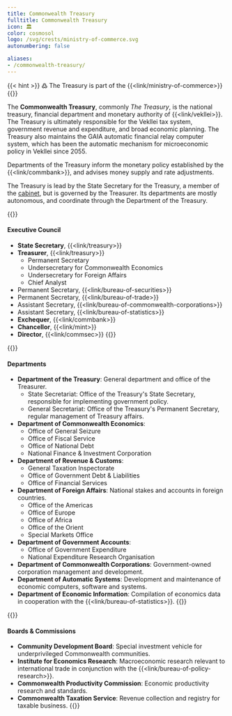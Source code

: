 ```yaml
---
title: Commonwealth Treasury
fulltitle: Commonwealth Treasury
icon: 🏛️
color: cosmosol
logo: /svg/crests/ministry-of-commerce.svg
autonumbering: false

aliases:
- /commonwealth-treasury/
---
```

{{< hint >}}
߷ The Treasury is part of the {{<link/ministry-of-commerce>}}
{{</hint>}}

The <span class="fi fi-min-commerce fis"></span> **Commonwealth Treasury**, commonly *The Treasury*, is the national treasury, financial department and monetary authority of {{<link/vekllei>}}. The Treasury is ultimately responsible for the Vekllei tax system, government revenue and expenditure, and broad economic planning. The Treasury also maintains the GAIA automatic financial relay computer system, which has been the automatic mechanism for microeconomic policy in Vekllei since 2055.

Departments of the Treasury inform the monetary policy established by the {{<link/commbank>}}, and advises money supply and rate adjustments.

The Treasury is lead by the State Secretary for the Treasury, a member of the [cabinet](/cabinet/), but is governed by the Treasurer. Its departments are mostly autonomous, and coordinate through the Department of the Treasury.

{{<hint panel>}}
#### Executive Council

* **State Secretary**, {{<link/treasury>}}
* **Treasurer**, {{<link/treasury>}}
	* Permanent Secretary
	* Undersecretary for Commonwealth Economics
	* Undersecretary for Foreign Affairs
	* Chief Analyst
* Permanent Secretary, {{<link/bureau-of-securities>}}
* Permanent Secretary, {{<link/bureau-of-trade>}}
* Assistant Secretary, {{<link/bureau-of-commonwealth-corporations>}}
* Assistant Secretary, {{<link/bureau-of-statistics>}}
* **Exchequer**, {{<link/commbank>}}
* **Chancellor**, {{<link/mint>}}
* **Director**, {{<link/commsec>}}
{{</hint>}}

{{<hint panel>}}
#### Departments

* **Department of the Treasury**: General department and office of the Treasurer.
	* State Secretariat: Office of the Treasury's State Secretary, responsible for implementing government policy.
	* General Secretariat: Office of the Treasury's Permanent Secretary, regular management of Treasury affairs.
* **Department of Commonwealth Economics**:
	* Office of General Seizure
	* Office of Fiscal Service
	* Office of National Debt
	* National Finance & Investment Corporation
* **Department of Revenue & Customs**:
	* General Taxation Inspectorate
	* Office of Government Debt & Liabilities
	* Office of Financial Services
* **Department of Foreign Affairs**: National stakes and accounts in foreign countries.
	* Office of the Americas
	* Office of Europe
	* Office of Africa
	* Office of the Orient
	* Special Markets Office
* **Department of Government Accounts**:
	* Office of Government Expenditure
	* National Expenditure Research Organisation
* **Department of Commonwealth Corporations**: Government-owned corporation management and development.
* **Department of Automatic Systems**: Development and maintenance of economic computers, software and systems.
* **Department of Economic Information**: Compilation of economics data in cooperation with the {{<link/bureau-of-statistics>}}.
{{</hint>}}

{{<hint panel>}}
#### Boards & Commissions

* **Community Development Board**: Special investment vehicle for underprivileged Commonwealth communities.
* **Institute for Economics Research**: Macroeconomic research relevant to international trade in conjunction with the {{<link/bureau-of-policy-research>}}.
* **Commonwealth Productivity Commission**: Economic productivity research and standards.
* **Commonwealth Taxation Service**: Revenue collection and registry for taxable business.
{{</hint>}}